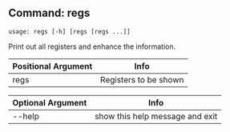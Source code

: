 ## Command: regs ##
```
usage: regs [-h] [regs [regs ...]]
```
Print out all registers and enhance the information.  

| Positional Argument | Info |
|---------------------|------|
| regs | Registers to be shown |

| Optional Argument | Info |
|---------------------|------|
| --help | show this help message and exit |


